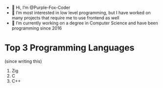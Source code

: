 - 👋 Hi, I’m @Purple-Fox-Coder
- 👀 I’m most interested in low level programming, but I have worked on many projects that require me to use frontend as well
- 🌱 I’m currently working on a degree in Computer Science and have been programming since 2016

# Top 3 Programming Languages
(since writing this)

1. Zig
2. C
3. C++